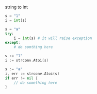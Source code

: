 string to int

```python
s = "1"
i = int(s)

s = "a"
try:
	i = int(s) # it will raise exception
except:
	# do somthing here
```
>>

```go
s := "1"
i := strconv.Atoi(s)

s := "a"
i, err := strconv.Atoi(s)
if err != nil {
	// do something here
}
